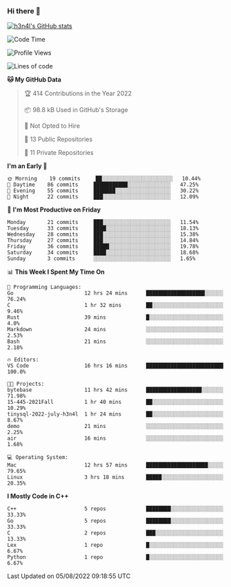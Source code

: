 ### Hi there 👋

[![h3n4l's GitHub stats](https://github-readme-stats.vercel.app/api?username=h3n4l&count_private=true&show_icons=true&theme=radical)](https://github.com/h3n4l/github-readme-stats)

<!--START_SECTION:waka-->
![Code Time](http://img.shields.io/badge/Code%20Time-548%20hrs%2042%20mins-blue)

![Profile Views](http://img.shields.io/badge/Profile%20Views-114-blue)

![Lines of code](https://img.shields.io/badge/From%20Hello%20World%20I%27ve%20Written-39%20Thousand%20lines%20of%20code-blue)

**🐱 My GitHub Data** 

> 🏆 414 Contributions in the Year 2022
 > 
> 📦 98.8 kB Used in GitHub's Storage 
 > 
> 🚫 Not Opted to Hire
 > 
> 📜 13 Public Repositories 
 > 
> 🔑 11 Private Repositories  
 > 
**I'm an Early 🐤** 

```text
🌞 Morning    19 commits     ██░░░░░░░░░░░░░░░░░░░░░░░   10.44% 
🌆 Daytime    86 commits     ███████████░░░░░░░░░░░░░░   47.25% 
🌃 Evening    55 commits     ███████░░░░░░░░░░░░░░░░░░   30.22% 
🌙 Night      22 commits     ███░░░░░░░░░░░░░░░░░░░░░░   12.09%

```
📅 **I'm Most Productive on Friday** 

```text
Monday       21 commits     ███░░░░░░░░░░░░░░░░░░░░░░   11.54% 
Tuesday      33 commits     ████░░░░░░░░░░░░░░░░░░░░░   18.13% 
Wednesday    28 commits     ███░░░░░░░░░░░░░░░░░░░░░░   15.38% 
Thursday     27 commits     ███░░░░░░░░░░░░░░░░░░░░░░   14.84% 
Friday       36 commits     █████░░░░░░░░░░░░░░░░░░░░   19.78% 
Saturday     34 commits     ████░░░░░░░░░░░░░░░░░░░░░   18.68% 
Sunday       3 commits      ░░░░░░░░░░░░░░░░░░░░░░░░░   1.65%

```


📊 **This Week I Spent My Time On** 

```text
💬 Programming Languages: 
Go                       12 hrs 24 mins      ███████████████████░░░░░░   76.24% 
C                        1 hr 32 mins        ██░░░░░░░░░░░░░░░░░░░░░░░   9.46% 
Rust                     39 mins             █░░░░░░░░░░░░░░░░░░░░░░░░   4.0% 
Markdown                 24 mins             ░░░░░░░░░░░░░░░░░░░░░░░░░   2.53% 
Bash                     21 mins             ░░░░░░░░░░░░░░░░░░░░░░░░░   2.18%

🔥 Editors: 
VS Code                  16 hrs 16 mins      █████████████████████████   100.0%

🐱‍💻 Projects: 
bytebase                 11 hrs 42 mins      ██████████████████░░░░░░░   71.98% 
15-445-2021Fall          1 hr 40 mins        ██░░░░░░░░░░░░░░░░░░░░░░░   10.29% 
tinysql-2022-july-h3n4l  1 hr 24 mins        ██░░░░░░░░░░░░░░░░░░░░░░░   8.67% 
demo                     21 mins             ░░░░░░░░░░░░░░░░░░░░░░░░░   2.25% 
air                      16 mins             ░░░░░░░░░░░░░░░░░░░░░░░░░   1.68%

💻 Operating System: 
Mac                      12 hrs 57 mins      ████████████████████░░░░░   79.65% 
Linux                    3 hrs 18 mins       █████░░░░░░░░░░░░░░░░░░░░   20.35%

```

**I Mostly Code in C++** 

```text
C++                      5 repos             ████████░░░░░░░░░░░░░░░░░   33.33% 
Go                       5 repos             ████████░░░░░░░░░░░░░░░░░   33.33% 
C                        2 repos             ███░░░░░░░░░░░░░░░░░░░░░░   13.33% 
Lex                      1 repo              █░░░░░░░░░░░░░░░░░░░░░░░░   6.67% 
Python                   1 repo              █░░░░░░░░░░░░░░░░░░░░░░░░   6.67%

```



 Last Updated on 05/08/2022 09:18:55 UTC
<!--END_SECTION:waka-->

